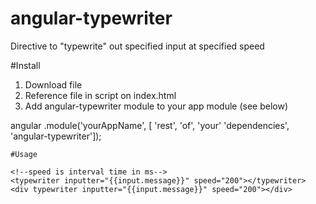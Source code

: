 # angular-typewriter
Directive to "typewrite" out specified input at specified speed

#Install

1. Download file
2. Reference file in script on index.html
3. Add angular-typewriter module to your app module (see below)

angular
    .module('yourAppName', [
    'rest',
    'of',
    'your'
    'dependencies',
    'angular-typewriter']);
    
    
    #Usage
    
    <!--speed is interval time in ms-->
    <typewriter inputter="{{input.message}}" speed="200"></typewriter>
    <div typewriter inputter="{{input.message}}" speed="200"></div>
